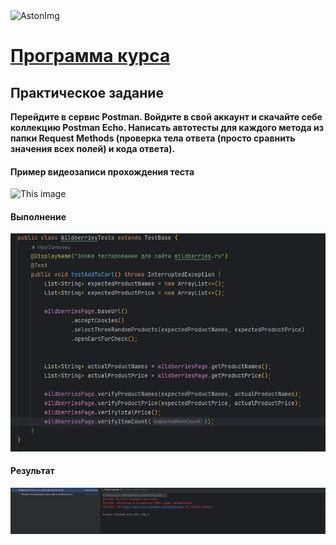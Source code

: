 <img src="https://storage.yandexcloud.net/dev.astonsite.s3backet/aston-redisign/common/logo/AstonLogo_dark.svg" title="AstonImg"/>
&nbsp;

# [Программа курса](README.md)

## Практическое задание

**Перейдите в сервис Postman.
Войдите в свой аккаунт и скачайте себе коллекцию Postman
Echo.
Написать автотесты для каждого метода из папки Request
Methods (проверка тела ответа (просто сравнить значения
всех полей) и кода ответа).**

#### **Пример видеозаписи прохождения теста**
![This image](images/lesson_16/lesson_16_1.gif)

#### **Выполнение**

![This image](images/lesson_15/lesson_15_1.png)

#### **Результат**
![This image](images/lesson_15/lesson_15_7.png)